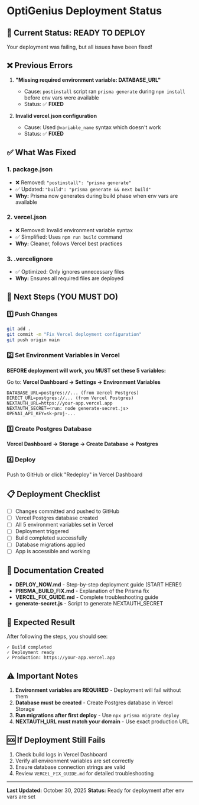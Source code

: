 # OptiGenius Deployment Status

## 🔴 Current Status: READY TO DEPLOY

Your deployment was failing, but all issues have been fixed!

## ❌ Previous Errors

1. **"Missing required environment variable: DATABASE_URL"**
   - Cause: `postinstall` script ran `prisma generate` during `npm install` before env vars were available
   - Status: ✅ **FIXED**

2. **Invalid vercel.json configuration**
   - Cause: Used `@variable_name` syntax which doesn't work
   - Status: ✅ **FIXED**

## ✅ What Was Fixed

### 1. package.json
- ❌ Removed: `"postinstall": "prisma generate"`
- ✅ Updated: `"build": "prisma generate && next build"`
- **Why:** Prisma now generates during build phase when env vars are available

### 2. vercel.json
- ❌ Removed: Invalid environment variable syntax
- ✅ Simplified: Uses `npm run build` command
- **Why:** Cleaner, follows Vercel best practices

### 3. .vercelignore
- ✅ Optimized: Only ignores unnecessary files
- **Why:** Ensures all required files are deployed

## 🚀 Next Steps (YOU MUST DO)

### 1️⃣ Push Changes
```bash
git add .
git commit -m "Fix Vercel deployment configuration"
git push origin main
```

### 2️⃣ Set Environment Variables in Vercel

**BEFORE deployment will work, you MUST set these 5 variables:**

Go to: **Vercel Dashboard → Settings → Environment Variables**

```
DATABASE_URL=postgres://... (from Vercel Postgres)
DIRECT_URL=postgres://... (from Vercel Postgres)
NEXTAUTH_URL=https://your-app.vercel.app
NEXTAUTH_SECRET=<run: node generate-secret.js>
OPENAI_API_KEY=sk-proj-...
```

### 3️⃣ Create Postgres Database

**Vercel Dashboard → Storage → Create Database → Postgres**

### 4️⃣ Deploy

Push to GitHub or click "Redeploy" in Vercel Dashboard

## 📋 Deployment Checklist

- [ ] Changes committed and pushed to GitHub
- [ ] Vercel Postgres database created
- [ ] All 5 environment variables set in Vercel
- [ ] Deployment triggered
- [ ] Build completed successfully
- [ ] Database migrations applied
- [ ] App is accessible and working

## 📖 Documentation Created

- **DEPLOY_NOW.md** - Step-by-step deployment guide (START HERE!)
- **PRISMA_BUILD_FIX.md** - Explanation of the Prisma fix
- **VERCEL_FIX_GUIDE.md** - Complete troubleshooting guide
- **generate-secret.js** - Script to generate NEXTAUTH_SECRET

## 🎯 Expected Result

After following the steps, you should see:

```
✓ Build completed
✓ Deployment ready
✓ Production: https://your-app.vercel.app
```

## ⚠️ Important Notes

1. **Environment variables are REQUIRED** - Deployment will fail without them
2. **Database must be created** - Create Postgres database in Vercel Storage
3. **Run migrations after first deploy** - Use `npx prisma migrate deploy`
4. **NEXTAUTH_URL must match your domain** - Use exact production URL

## 🆘 If Deployment Still Fails

1. Check build logs in Vercel Dashboard
2. Verify all environment variables are set correctly
3. Ensure database connection strings are valid
4. Review `VERCEL_FIX_GUIDE.md` for detailed troubleshooting

---

**Last Updated:** October 30, 2025
**Status:** Ready for deployment after env vars are set
